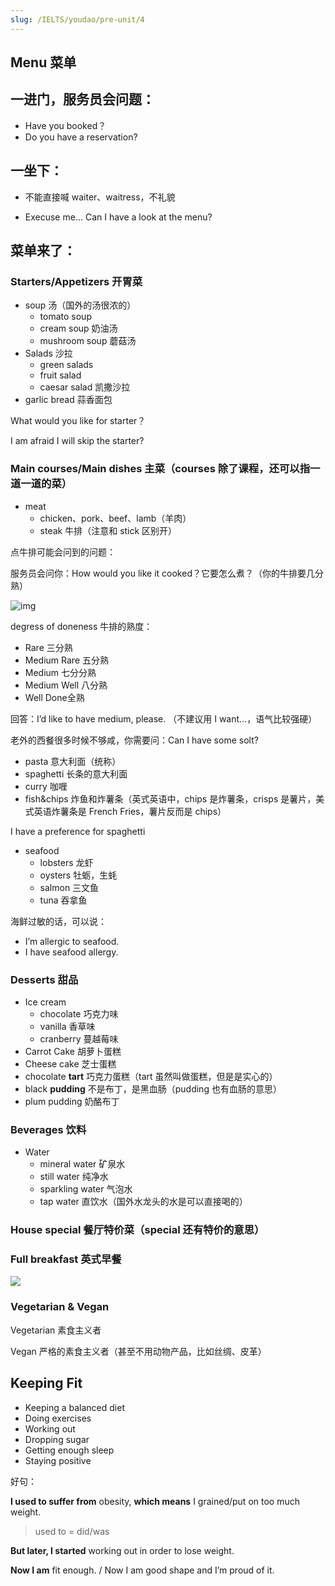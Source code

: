 ```yaml
---
slug: /IELTS/youdao/pre-unit/4
---
```


## Menu 菜单

## 一进门，服务员会问题：

- Have you booked？
- Do you have a reservation?

## 一坐下：

- 不能直接喊 waiter、waitress，不礼貌

- Execuse me... Can I have a look at the menu?

## 菜单来了：

### **Starters**/Appetizers 开胃菜

- soup 汤（国外的汤很浓的）
  - tomato soup
  - cream soup 奶油汤
  - mushroom soup 蘑菇汤
- Salads 沙拉
  - green salads
  - fruit salad
  - caesar salad 凯撒沙拉
- garlic bread 蒜香面包

What would you like for starter？

I am afraid I will skip the starter?



### Main **courses**/Main dishes 主菜（courses 除了课程，还可以指一道一道的菜）

- meat
  - chicken、pork、beef、lamb（羊肉）
  - steak 牛排（注意和 stick 区别开）

点牛排可能会问到的问题：

服务员会问你：How would you like it cooked？它要怎么煮？（你的牛排要几分熟）

![img](https://news.certifiedangusbeef.com/wp-content/uploads/2018/09/degrees-of-doneness-0120.jpg)

 degress of doneness 牛排的熟度：

- Rare 三分熟
- Medium Rare 五分熟
- Medium 七分分熟
- Medium Well 八分熟
- Well Done全熟

回答：I’d like to have medium, please. （不建议用 I want...，语气比较强硬）

老外的西餐很多时候不够咸，你需要问：Can I have some solt? 

- pasta 意大利面（统称）
- spaghetti 长条的意大利面
- curry 咖喱
- fish&chips 炸鱼和炸薯条（英式英语中，chips 是炸薯条，crisps 是薯片，美式英语炸薯条是 French Fries，薯片反而是 chips）

I have a preference for spaghetti

- seafood
  - lobsters 龙虾
  - oysters 牡蛎，生蚝
  - salmon 三文鱼
  - tuna 吞拿鱼

海鲜过敏的话，可以说：

- I’m allergic to seafood.
- I have seafood allergy.

### Desserts 甜品

- Ice cream
  - chocolate 巧克力味
  - vanilla 香草味
  - cranberry 蔓越莓味
- Carrot Cake 胡萝卜蛋糕
- Cheese cake 芝士蛋糕
- chocolate **tart** 巧克力蛋糕（tart 虽然叫做蛋糕，但是是实心的）
- black **pudding** 不是布丁，是黑血肠（pudding 也有血肠的意思）
- plum pudding 奶酪布丁

### Beverages 饮料

- Water
  - mineral water 矿泉水
  - still water 纯净水
  - sparkling water 气泡水
  - tap water 直饮水（国外水龙头的水是可以直接喝的）

### **House special** 餐厅特价菜（special 还有特价的意思）

### Full breakfast 英式早餐

![](http://img.wukaipeng.com/2024/03/09-173107-Xag0GJ-GGxSqcAXQAAtU5F.jpeg)

### Vegetarian & Vegan

Vegetarian 素食主义者

Vegan 严格的素食主义者（甚至不用动物产品，比如丝绸、皮革）

## Keeping Fit

- Keeping a balanced diet
- Doing exercises
- Working out
- Dropping sugar
- Getting enough sleep
- Staying positive



好句： 

**I  used to suffer from** obesity, **which means** I grained/put on too much weight.

>  used to = did/was

**But later, I started** working out in order to lose weight.

**Now I am** fit enough. / Now I am good shape and I’m proud of it.





